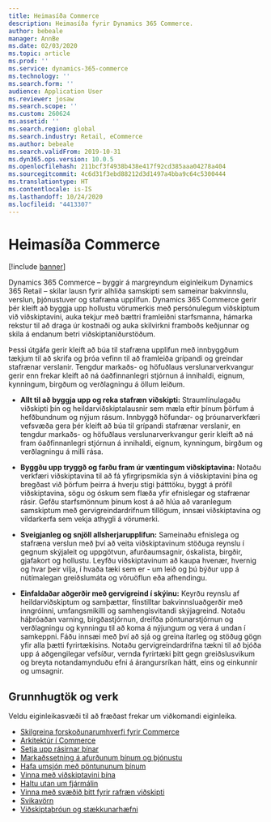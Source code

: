 ```yaml
---
title: Heimasíða Commerce
description: Heimasíða fyrir Dynamics 365 Commerce.
author: bebeale
manager: AnnBe
ms.date: 02/03/2020
ms.topic: article
ms.prod: ''
ms.service: dynamics-365-commerce
ms.technology: ''
ms.search.form: ''
audience: Application User
ms.reviewer: josaw
ms.search.scope: ''
ms.custom: 260624
ms.assetid: ''
ms.search.region: global
ms.search.industry: Retail, eCommerce
ms.author: bebeale
ms.search.validFrom: 2019-10-31
ms.dyn365.ops.version: 10.0.5
ms.openlocfilehash: 211bcf3f4938b438e417f92cd385aaa04278a404
ms.sourcegitcommit: 4c6d31f3ebd88212d3d1497a4bba9c64c5300444
ms.translationtype: HT
ms.contentlocale: is-IS
ms.lasthandoff: 10/24/2020
ms.locfileid: "4413307"
---
```

# <a name="commerce-home-page"></a>Heimasíða Commerce

[!include [banner](includes/banner.md)]


Dynamics 365 Commerce – byggir á margreyndum eiginleikum Dynamics 365 Retail – skilar lausn fyrir alhliða samskipti sem sameinar bakvinnslu, verslun, þjónustuver og stafræna upplifun. Dynamics 365 Commerce gerir þér kleift að byggja upp hollustu vörumerkis með persónulegum viðskiptum við viðskiptavini, auka tekjur með bættri framleiðni starfsmanna, hámarka rekstur til að draga úr kostnaði og auka skilvirkni framboðs keðjunnar og skila á endanum betri viðskiptaniðurstöðum.

Þessi útgáfa gerir kleift að búa til stafræna upplifun með innbyggðum tækjum til að skrifa og þróa vefinn til að framleiða grípandi og greindar stafrænar verslanir. Tengdur markaðs- og höfuðlaus verslunarverkvangur gerir enn frekar kleift að ná óaðfinnanlegri stjórnun á innihaldi, eignum, kynningum, birgðum og verðlagningu á öllum leiðum.

- **Allt til að byggja upp og reka stafræn viðskipti:** Straumlínulagaðu viðskipti þín og heildarviðskiptalausnir sem mæla eftir þínum þörfum á hefðbundnum og nýjum rásum. Innbyggð höfundar- og þróunarverkfæri vefsvæða gera þér kleift að búa til grípandi stafrænar verslanir, en tengdur markaðs- og höfuðlaus verslunarverkvangur gerir kleift að ná fram óaðfinnanlegri stjórnun á innihaldi, eignum, kynningum, birgðum og verðlagningu á milli rása.

- **Byggðu upp tryggð og farðu fram úr væntingum viðskiptavina:** Notaðu verkfæri viðskiptavina til að fá yfirgripsmikla sýn á viðskiptavini þína og bregðast við þörfum þeirra á hverju stigi þátttöku, byggt á prófíl viðskiptavina, sögu og óskum sem flæða yfir efnislegar og stafrænar rásir. Gefðu starfsmönnum þínum kost á að hlúa að varanlegum samskiptum með gervigreindardrifnum tillögum, innsæi viðskiptavina og vildarkerfa sem vekja athygli á vörumerki.

- **Sveigjanleg og snjöll allsherjarupplifun:** Sameinaðu efnislega og stafræna verslun með því að veita viðskiptavinum stöðuga reynslu í gegnum skýjaleit og uppgötvun, afurðaumsagnir, óskalista, birgðir, gjafakort og hollustu. Leyfðu viðskiptavinum að kaupa hvenær, hvernig og hvar þeir vilja, í hvaða tæki sem er - um leið og þú býður upp á nútímalegan greiðslumáta og vöruöflun eða afhendingu.

- **Einfaldaðar aðgerðir með gervigreind í skýinu:** Keyrðu reynslu af heildarviðskiptum og samþættar, fínstilltar bakvinnsluaðgerðir með inngróinni, umfangsmikilli og samhengisvitandi skýjagreind. Notaðu háþróaðan varning, birgðastjórnun, dreifða pöntunarstjórnun og verðlagningu og kynningu til að koma á nýjungum og vera á undan í samkeppni. Fáðu innsæi með því að sjá og greina ítarleg og stöðug gögn yfir alla þætti fyrirtækisins. Notaðu gervigreindardrifna tækni til að bjóða upp á aðgengilegar vefsíður, vernda fyrirtæki þitt gegn greiðslusvikum og breyta notandamynduðu efni á árangursríkan hátt, eins og einkunnir og umsagnir. 

## <a name="core-concepts-and-tasks"></a>Grunnhugtök og verk

Veldu eiginleikasvæði til að fræðast frekar um viðkomandi eiginleika.
- [Skilgreina forskoðunarumhverfi fyrir Commerce](provisioning-guide.md)
- [Arkitektúr í Commerce](retail-components.md)
- [Setja upp rásirnar þínar](channels-overview.md)
- [Markaðssetning á afurðunum þínum og þjónustu](set-up-retail-products.md)
- [Hafa umsjón með pöntununum þínum](Order-fulfillment-overview.md)
- [Vinna með viðskiptavini þína](set-up-customer-loyalty-program.md)
- [Haltu utan um fjármálin](retail-statements.md)
- [Vinna með svæðið þitt fyrir rafræn viðskipti](online-store-overview.md)
- [Svikavörn](dev-itpro/DFP.md)
- [Viðskiptaþróun og stækkunarhæfni](dev-itpro/dev-retail-home-page.md)

